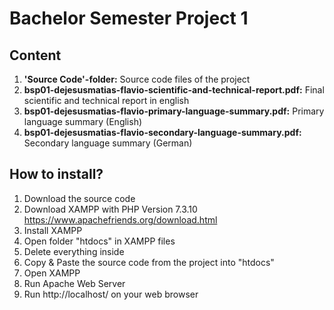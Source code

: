 # Bachelor Semester Project 1

## Content
1. **'Source Code'-folder:** Source code files of the project
2. **bsp01-dejesusmatias-flavio-scientific-and-technical-report.pdf:** Final scientific and technical report in english
3. **bsp01-dejesusmatias-flavio-primary-language-summary.pdf:** Primary language summary (English)
4. **bsp01-dejesusmatias-flavio-secondary-language-summary.pdf:** Secondary language summary (German)

## How to install?

1) Download the source code
2) Download XAMPP with PHP Version 7.3.10
https://www.apachefriends.org/download.html
3) Install XAMPP
4) Open folder "htdocs" in XAMPP files
5) Delete everything inside
6) Copy & Paste the source code from the project into "htdocs"
7) Open XAMPP
8) Run Apache Web Server
9) Run http://localhost/ on your web browser
